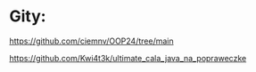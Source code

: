 # Gity:
https://github.com/ciemnv/OOP24/tree/main

https://github.com/Kwi4t3k/ultimate_cala_java_na_popraweczke
